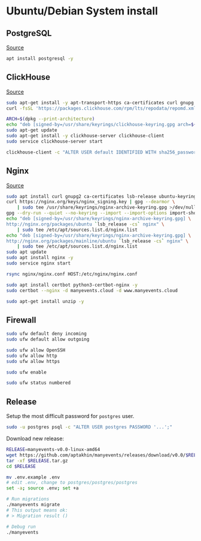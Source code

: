 # Ubuntu/Debian System install

## PostgreSQL

[Source](https://www.postgresql.org/download/linux/ubuntu/)

```bash
apt install postgresql -y
```

## ClickHouse

[Source](https://clickhouse.com/docs/en/install#available-installation-options)

```bash
sudo apt-get install -y apt-transport-https ca-certificates curl gnupg
curl -fsSL 'https://packages.clickhouse.com/rpm/lts/repodata/repomd.xml.key' | sudo gpg --dearmor -o /usr/share/keyrings/clickhouse-keyring.gpg

ARCH=$(dpkg --print-architecture)
echo "deb [signed-by=/usr/share/keyrings/clickhouse-keyring.gpg arch=${ARCH}] https://packages.clickhouse.com/deb stable main" | sudo tee /etc/apt/sources.list.d/clickhouse.list
sudo apt-get update
sudo apt-get install -y clickhouse-server clickhouse-client
sudo service clickhouse-server start

clickhouse-client -c "ALTER USER default IDENTIFIED WITH sha256_password BY default"
```

## Nginx

[Source](https://nginx.org/en/linux_packages.html#Ubuntu)

```bash
sudo apt install curl gnupg2 ca-certificates lsb-release ubuntu-keyring
curl https://nginx.org/keys/nginx_signing.key | gpg --dearmor \
    | sudo tee /usr/share/keyrings/nginx-archive-keyring.gpg >/dev/null
gpg --dry-run --quiet --no-keyring --import --import-options import-show /usr/share/keyrings/nginx-archive-keyring.gpg
echo "deb [signed-by=/usr/share/keyrings/nginx-archive-keyring.gpg] \
http://nginx.org/packages/ubuntu `lsb_release -cs` nginx" \
    | sudo tee /etc/apt/sources.list.d/nginx.list
echo "deb [signed-by=/usr/share/keyrings/nginx-archive-keyring.gpg] \
http://nginx.org/packages/mainline/ubuntu `lsb_release -cs` nginx" \
    | sudo tee /etc/apt/sources.list.d/nginx.list
sudo apt update
sudo apt install nginx -y
sudo service nginx start
```

```bash
rsync nginx/nginx.conf HOST:/etc/nginx/nginx.conf
```

```bash
sudo apt install certbot python3-certbot-nginx -y
sudo certbot --nginx -d manyevents.cloud -d www.manyevents.cloud
```

```bash
sudo apt-get install unzip -y
```

## Firewall

```bash
sudo ufw default deny incoming
sudo ufw default allow outgoing

sudo ufw allow OpenSSH
sudo ufw allow http
sudo ufw allow https

sudo ufw enable

sudo ufw status numbered
```

## Release

Setup the most difficult password for `postgres` user.

```bash
sudo -u postgres psql -c "ALTER USER postgres PASSWORD '...';"
```

Download new release:

```bash
RELEASE=manyevents-v0.0-linux-amd64
wget https://github.com/aptakhin/manyevents/releases/download/v0.0/$RELEASE.tar.gz
tar -xf $RELEASE.tar.gz
cd $RELEASE

mv .env.example .env
# edit .env, change to postgres/postgres/postgres
set -a; source .env; set +a

# Run migrations
./manyevents migrate
# This output means ok:
# > Migration result ()

# Debug run
./manyevents
```
